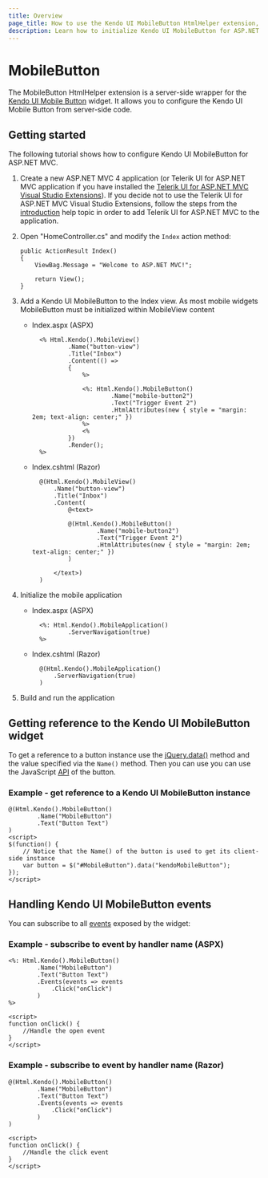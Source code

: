 ```yaml
---
title: Overview
page_title: How to use the Kendo UI MobileButton HtmlHelper extension, server-side ASP.NET MVC wrapper for Kendo UI Mobile Button widget
description: Learn how to initialize Kendo UI MobileButton for ASP.NET MVC, handle Kendo UI MobileButton Events, access an existing button with MobileButton HtmlHelper extension documentation.
---
```


# MobileButton

The MobileButton HtmlHelper extension is a server-side wrapper for the [Kendo UI Mobile Button](/api/mobile/button) widget. It allows you to configure the Kendo UI Mobile Button
from server-side code.

## Getting started

The following tutorial shows how to configure Kendo UI MobileButton for ASP.NET MVC.

1.  Create a new ASP.NET MVC 4 application (or Telerik UI for ASP.NET MVC application if you have installed the [Telerik UI for ASP.NET MVC Visual Studio Extensions](/aspnet-mvc/introduction#kendo-ui-for-asp.net-mvc-visual-studio-extensions)).
If you decide not to use the Telerik UI for ASP.NET MVC Visual Studio Extensions, follow the steps from the [introduction](/aspnet-mvc/introduction) help topic in order
to add Telerik UI for ASP.NET MVC to the application.
1.  Open "HomeController.cs" and modify the `Index` action method:

        public ActionResult Index()
        {
            ViewBag.Message = "Welcome to ASP.NET MVC!";

            return View();
        }
1. Add a Kendo UI MobileButton to the Index view. As most mobile widgets MobileButton must be initialized within MobileView content
    - Index.aspx (ASPX)

            <% Html.Kendo().MobileView()
                    .Name("button-view")
                    .Title("Inbox")
                    .Content(() =>
                    {
                        %>

                        <%: Html.Kendo().MobileButton()
                                .Name("mobile-button2")
                                .Text("Trigger Event 2")
                                .HtmlAttributes(new { style = "margin: 2em; text-align: center;" })
                        %>
                        <%
                    })
                    .Render();
            %>

    - Index.cshtml (Razor)

            @(Html.Kendo().MobileView()
                .Name("button-view")
                .Title("Inbox")
                .Content(
                    @<text>

                    @(Html.Kendo().MobileButton()
                            .Name("mobile-button2")
                            .Text("Trigger Event 2")
                            .HtmlAttributes(new { style = "margin: 2em; text-align: center;" })
                    )

                </text>)
            )

1. Initialize the mobile application
    - Index.aspx (ASPX)

            <%: Html.Kendo().MobileApplication()
                    .ServerNavigation(true)
            %>

    - Index.cshtml (Razor)

            @(Html.Kendo().MobileApplication()
                .ServerNavigation(true)
            )

1. Build and run the application

## Getting reference to the Kendo UI MobileButton widget

To get a reference to a button instance use the [jQuery.data()](http://api.jquery.com/jQuery.data/) method and the value specified via the `Name()` method.
Then you can use you can use the JavaScript [API](/api/mobile/button#methods) of the button.

### Example - get reference to a Kendo UI MobileButton instance

    @(Html.Kendo().MobileButton()
            .Name("MobileButton")
            .Text("Button Text")
    )
    <script>
    $(function() {
        // Notice that the Name() of the button is used to get its client-side instance
        var button = $("#MobileButton").data("kendoMobileButton");
    });
    </script>


## Handling Kendo UI MobileButton events

You can subscribe to all [events](/api/mobile/button#events) exposed by the widget:

### Example - subscribe to event by handler name (ASPX)

    <%: Html.Kendo().MobileButton()
            .Name("MobileButton")
            .Text("Button Text")
            .Events(events => events
                .Click("onClick")
            )
    %>

    <script>
    function onClick() {
        //Handle the open event
    }
    </script>


### Example - subscribe to event by handler name (Razor)

    @(Html.Kendo().MobileButton()
            .Name("MobileButton")
            .Text("Button Text")
            .Events(events => events
                .Click("onClick")
            )
    )

    <script>
    function onClick() {
        //Handle the click event
    }
    </script>
